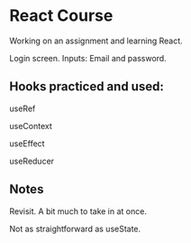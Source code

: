 # React Course

Working on an assignment and learning React.

Login screen. Inputs: Email and password.

## Hooks practiced and used:
useRef

useContext

useEffect

useReducer

## Notes

Revisit. A bit much to take in at once.

Not as straightforward as useState.
